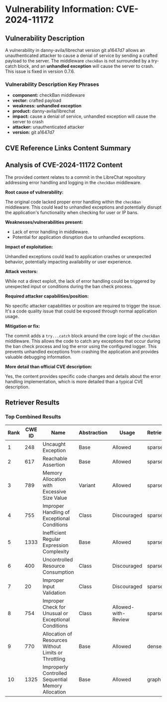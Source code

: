 # Vulnerability Information: CVE-2024-11172

## Vulnerability Description
A vulnerability in danny-avila/librechat version git a1647d7 allows an unauthenticated attacker to cause a denial of service by sending a crafted payload to the server. The middleware `checkBan` is not surrounded by a try-catch block, and an **unhandled exception** will cause the server to crash. This issue is fixed in version 0.7.6.

### Vulnerability Description Key Phrases
- **component:** checkBan middleware
- **vector:** crafted payload
- **weakness:** **unhandled exception**
- **product:** danny-avila/librechat
- **impact:** cause a denial of service, unhandled exception will cause the server to crash
- **attacker:** unauthenticated attacker
- **version:** git a1647d7

## CVE Reference Links Content Summary
## Analysis of CVE-2024-11172 Content

The provided content relates to a commit in the LibreChat repository addressing error handling and logging in the `checkBan` middleware.

**Root cause of vulnerability:**

The original code lacked proper error handling within the `checkBan` middleware. This could lead to unhandled exceptions and potentially disrupt the application's functionality when checking for user or IP bans.

**Weaknesses/vulnerabilities present:**

*   Lack of error handling in middleware.
*   Potential for application disruption due to unhandled exceptions.

**Impact of exploitation:**

Unhandled exceptions could lead to application crashes or unexpected behavior, potentially impacting availability or user experience.

**Attack vectors:**

While not a direct exploit, the lack of error handling could be triggered by unexpected input or conditions during the ban check process.

**Required attacker capabilities/position:**

No specific attacker capabilities or position are required to trigger the issue. It's a code quality issue that could be exposed through normal application usage.

**Mitigation or fix:**

The commit adds a `try...catch` block around the core logic of the `checkBan` middleware. This allows the code to catch any exceptions that occur during the ban check process and log the error using the configured logger. This prevents unhandled exceptions from crashing the application and provides valuable debugging information.

**More detail than official CVE description:**

Yes, the content provides specific code changes and details about the error handling implementation, which is more detailed than a typical CVE description.

## Retriever Results

### Top Combined Results

| Rank | CWE ID | Name | Abstraction | Usage  | Retrievers | Individual Scores |
|------|--------|------|-------------|-------|------------|-------------------|
| 1 | 248 | Uncaught Exception | Base | Allowed | sparse | 0.401 |
| 2 | 617 | Reachable Assertion | Base | Allowed | sparse | 0.348 |
| 3 | 789 | Memory Allocation with Excessive Size Value | Variant | Allowed | sparse | 0.331 |
| 4 | 755 | Improper Handling of Exceptional Conditions | Class | Discouraged | sparse | 0.319 |
| 5 | 1333 | Inefficient Regular Expression Complexity | Base | Allowed | sparse | 0.315 |
| 6 | 400 | Uncontrolled Resource Consumption | Class | Discouraged | sparse | 0.314 |
| 7 | 20 | Improper Input Validation | Class | Discouraged | sparse | 0.313 |
| 8 | 754 | Improper Check for Unusual or Exceptional Conditions | Class | Allowed-with-Review | sparse | 0.308 |
| 9 | 770 | Allocation of Resources Without Limits or Throttling | Base | Allowed | dense | 0.515 |
| 10 | 1325 | Improperly Controlled Sequential Memory Allocation | Base | Allowed | graph | 0.003 |


